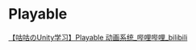 # Playable

[【咕咕のUnity学习】Playable 动画系统_哔哩哔哩_bilibili](https://www.bilibili.com/video/BV1SP4y177YQ?spm_id_from=333.999.0.0)